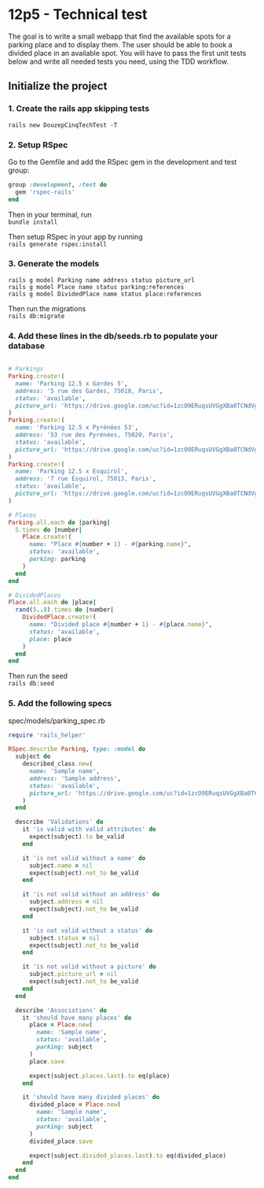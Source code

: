 # 12p5 - Technical test

The goal is to write a small webapp that find the available spots for a parking place and to display them. The user should be able to book a divided place in an available spot.
You will have to pass the first unit tests below and write all needed tests you need, using the TDD workflow.
## Initialize the project

### 1. Create the rails app skipping tests  
`rails new DouzepCinqTechTest -T`  

### 2. Setup RSpec  
Go to the Gemfile and add the RSpec gem in the development and test group:  
```ruby
group :development, :test do
  gem 'rspec-rails'
end
```  
Then in your terminal, run  
`bundle install` 

Then setup RSpec in your app by running  
`rails generate rspec:install`  

### 3. Generate the models  
`rails g model Parking name address status picture_url`  
`rails g model Place name status parking:references`  
`rails g model DividedPlace name status place:references`  

Then run the migrations  
`rails db:migrate`

### 4. Add these lines in the db/seeds.rb to populate your database
```ruby

# Parkings
Parking.create!(
  name: 'Parking 12.5 x Gardes 5',
  address: '5 rue des Gardes, 75018, Paris',
  status: 'available',
  picture_url: 'https://drive.google.com/uc?id=1zcO9ERuqsUVGgXBa0TCNdVgLvVHRvuzf'
)
Parking.create!(
  name: 'Parking 12.5 x Pyrénées 53',
  address: '53 rue des Pyrénées, 75020, Paris',
  status: 'available',
  picture_url: 'https://drive.google.com/uc?id=1zcO9ERuqsUVGgXBa0TCNdVgLvVHRvuzf'
)
Parking.create!(
  name: 'Parking 12.5 x Esquirol',
  address: '7 rue Esquirol, 75013, Paris',
  status: 'available',
  picture_url: 'https://drive.google.com/uc?id=1zcO9ERuqsUVGgXBa0TCNdVgLvVHRvuzf'
)

# Places
Parking.all.each do |parking|
  5.times do |number|
    Place.create!(
      name: "Place #{number + 1} - #{parking.name}",
      status: 'available',
      parking: parking
    )
  end
end

# DividedPlaces
Place.all.each do |place|
  rand(5..8).times do |number|
    DividedPlace.create!(
      name: "Divided place #{number + 1} - #{place.name}",
      status: 'available',
      place: place
    )
  end
end

```  

Then run the seed  
`rails db:seed`

### 5. Add the following specs  
spec/models/parking_spec.rb  
```ruby
require 'rails_helper'

RSpec.describe Parking, type: :model do
  subject do
    described_class.new(
      name: 'Sample name',
      address: 'Sample address',
      status: 'available',
      picture_url: 'https://drive.google.com/uc?id=1zcO9ERuqsUVGgXBa0TCNdVgLvVHRvuzf'
    )
  end

  describe 'Validations' do
    it 'is valid with valid attributes' do
      expect(subject).to be_valid
    end

    it 'is not valid without a name' do
      subject.name = nil
      expect(subject).not_to be_valid
    end

    it 'is not valid without an address' do
      subject.address = nil
      expect(subject).not_to be_valid
    end

    it 'is not valid without a status' do
      subject.status = nil
      expect(subject).not_to be_valid
    end

    it 'is not valid without a picture' do
      subject.picture_url = nil
      expect(subject).not_to be_valid
    end
  end

  describe 'Associations' do
    it 'should have many places' do
      place = Place.new(
        name: 'Sample name',
        status: 'available',
        parking: subject
      )
      place.save

      expect(subject.places.last).to eq(place)
    end

    it 'should have many divided places' do
      divided_place = Place.new(
        name: 'Sample name',
        status: 'available',
        parking: subject
      )
      divided_place.save

      expect(subject.divided_places.last).to eq(divided_place)
    end
  end
end
```  
